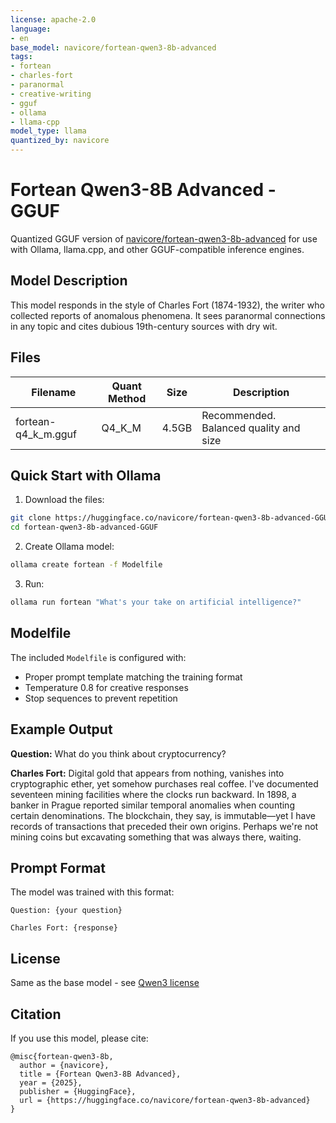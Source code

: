 ```yaml
---
license: apache-2.0
language:
- en
base_model: navicore/fortean-qwen3-8b-advanced
tags:
- fortean
- charles-fort
- paranormal
- creative-writing
- gguf
- ollama
- llama-cpp
model_type: llama
quantized_by: navicore
---
```


# Fortean Qwen3-8B Advanced - GGUF

Quantized GGUF version of [navicore/fortean-qwen3-8b-advanced](https://huggingface.co/navicore/fortean-qwen3-8b-advanced) for use with Ollama, llama.cpp, and other GGUF-compatible inference engines.

## Model Description

This model responds in the style of Charles Fort (1874-1932), the writer who collected reports of anomalous phenomena. It sees paranormal connections in any topic and cites dubious 19th-century sources with dry wit.

## Files

| Filename | Quant Method | Size | Description |
|----------|--------------|------|-------------|
| fortean-q4_k_m.gguf | Q4_K_M | 4.5GB | Recommended. Balanced quality and size |

## Quick Start with Ollama

1. Download the files:
```bash
git clone https://huggingface.co/navicore/fortean-qwen3-8b-advanced-GGUF
cd fortean-qwen3-8b-advanced-GGUF
```

2. Create Ollama model:
```bash
ollama create fortean -f Modelfile
```

3. Run:
```bash
ollama run fortean "What's your take on artificial intelligence?"
```

## Modelfile

The included `Modelfile` is configured with:
- Proper prompt template matching the training format
- Temperature 0.8 for creative responses
- Stop sequences to prevent repetition

## Example Output

**Question:** What do you think about cryptocurrency?

**Charles Fort:** Digital gold that appears from nothing, vanishes into cryptographic ether, yet somehow purchases real coffee. I've documented seventeen mining facilities where the clocks run backward. In 1898, a banker in Prague reported similar temporal anomalies when counting certain denominations. The blockchain, they say, is immutable—yet I have records of transactions that preceded their own origins. Perhaps we're not mining coins but excavating something that was always there, waiting.

## Prompt Format

The model was trained with this format:
```
Question: {your question}

Charles Fort: {response}
```

## License

Same as the base model - see [Qwen3 license](https://huggingface.co/Qwen/Qwen3-8B/blob/main/LICENSE)

## Citation

If you use this model, please cite:
```
@misc{fortean-qwen3-8b,
  author = {navicore},
  title = {Fortean Qwen3-8B Advanced},
  year = {2025},
  publisher = {HuggingFace},
  url = {https://huggingface.co/navicore/fortean-qwen3-8b-advanced}
}
```